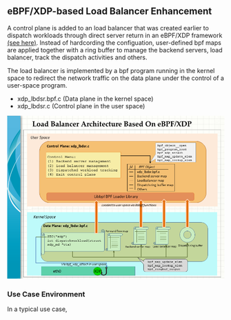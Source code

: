 ## eBPF/XDP-based Load Balancer Enhancement

A control plane is added to an load balancer that was created earlier to dispatch workloads through direct server return in an eBPF/XDP framework [(see here)](https://github.com/snpsuen/XDP_DSR_Load_Balancer). Instead of hardcording the configuation, user-defined bpf maps are applied together with a ring buffer to manage the backend servers, load balancer, track the dispatch activities and others. 

The load balancer is implemented by a bpf program running in the kernel space to redirect the network traffic on the data plane under the control of a user-space program.
* xdp_lbdsr.bpf.c (Data plane in the kernel space)
* xdp_lbdsr.c (Control plane in the user space)

![Load Balancer Architecture Based on eBPF/XDP](XDP_DSR_LoadBalancer01_p2.png)

### Use Case Environment

In a typical use case, 


